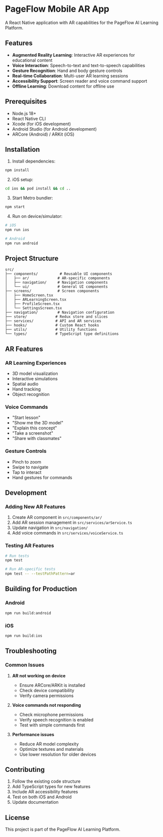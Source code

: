 # PageFlow Mobile AR App

A React Native application with AR capabilities for the PageFlow AI Learning Platform.

## Features

- **Augmented Reality Learning**: Interactive AR experiences for educational content
- **Voice Interaction**: Speech-to-text and text-to-speech capabilities
- **Gesture Recognition**: Hand and body gesture controls
- **Real-time Collaboration**: Multi-user AR learning sessions
- **Accessibility Support**: Screen reader and voice command support
- **Offline Learning**: Download content for offline use

## Prerequisites

- Node.js 18+
- React Native CLI
- Xcode (for iOS development)
- Android Studio (for Android development)
- ARCore (Android) / ARKit (iOS)

## Installation

1. Install dependencies:
```bash
npm install
```

2. iOS setup:
```bash
cd ios && pod install && cd ..
```

3. Start Metro bundler:
```bash
npm start
```

4. Run on device/simulator:
```bash
# iOS
npm run ios

# Android
npm run android
```

## Project Structure

```
src/
├── components/          # Reusable UI components
│   ├── ar/             # AR-specific components
│   ├── navigation/     # Navigation components
│   └── ui/             # General UI components
├── screens/            # Screen components
│   ├── HomeScreen.tsx
│   ├── ARLearningScreen.tsx
│   ├── ProfileScreen.tsx
│   └── SettingsScreen.tsx
├── navigation/         # Navigation configuration
├── store/             # Redux store and slices
├── services/          # API and AR services
├── hooks/             # Custom React hooks
├── utils/             # Utility functions
└── types/             # TypeScript type definitions
```

## AR Features

### AR Learning Experiences
- 3D model visualization
- Interactive simulations
- Spatial audio
- Hand tracking
- Object recognition

### Voice Commands
- "Start lesson"
- "Show me the 3D model"
- "Explain this concept"
- "Take a screenshot"
- "Share with classmates"

### Gesture Controls
- Pinch to zoom
- Swipe to navigate
- Tap to interact
- Hand gestures for commands

## Development

### Adding New AR Features

1. Create AR component in `src/components/ar/`
2. Add AR session management in `src/services/arService.ts`
3. Update navigation in `src/navigation/`
4. Add voice commands in `src/services/voiceService.ts`

### Testing AR Features

```bash
# Run tests
npm test

# Run AR-specific tests
npm test -- --testPathPattern=ar
```

## Building for Production

### Android
```bash
npm run build:android
```

### iOS
```bash
npm run build:ios
```

## Troubleshooting

### Common Issues

1. **AR not working on device**
   - Ensure ARCore/ARKit is installed
   - Check device compatibility
   - Verify camera permissions

2. **Voice commands not responding**
   - Check microphone permissions
   - Verify speech recognition is enabled
   - Test with simple commands first

3. **Performance issues**
   - Reduce AR model complexity
   - Optimize textures and materials
   - Use lower resolution for older devices

## Contributing

1. Follow the existing code structure
2. Add TypeScript types for new features
3. Include AR accessibility features
4. Test on both iOS and Android
5. Update documentation

## License

This project is part of the PageFlow AI Learning Platform. 